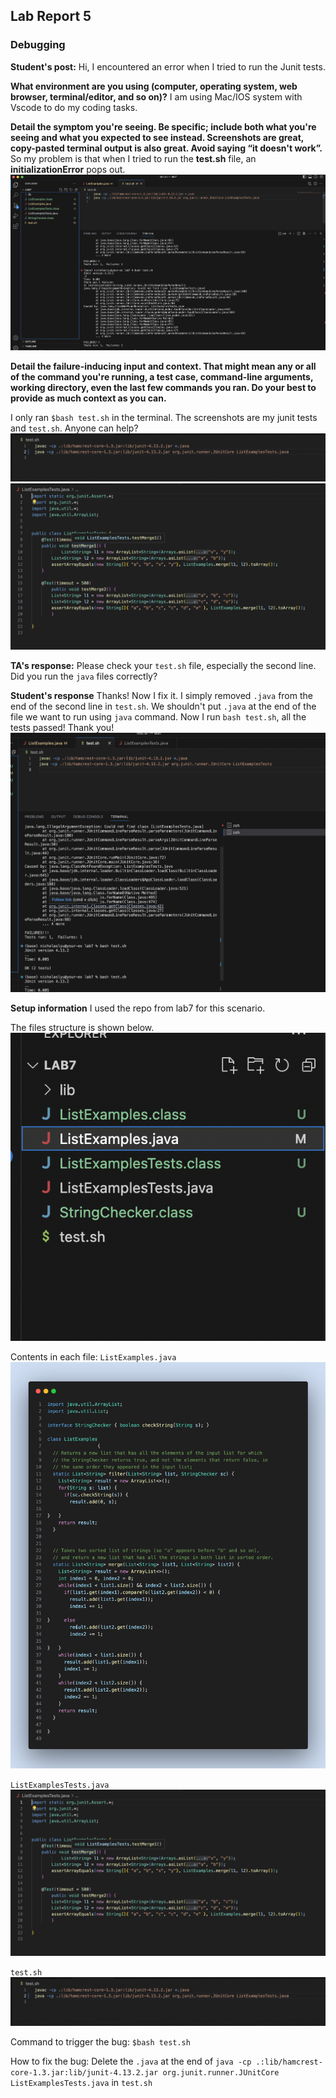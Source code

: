 ## Lab Report 5
### Debugging

**Student's post:**
Hi, I encountered an error when I tried to run the Junit tests. 

**What environment are you using (computer, operating system, web browser, terminal/editor, and so on)?**
I am using Mac/IOS system with Vscode to do my coding tasks.

**Detail the symptom you're seeing. Be specific; include both what you're seeing and what you expected to see instead. Screenshots are great, copy-pasted terminal output is also great. Avoid saying “it doesn't work”.**
So my problem is that when I tried to run the **test.sh** file, an **initializationError** pops out. 
![steps](debug.png)

**Detail the failure-inducing input and context. That might mean any or all of the command you're running, a test case, command-line arguments, working directory, even the last few commands you ran. Do your best to provide as much context as you can.**

I only ran ``$bash test.sh`` in the terminal. 
The screenshots are my junit tests and ``test.sh``. Anyone can help?
![steps](test_sh.png)
![steps](junit.png)

**TA's response:**
Please check your ``test.sh`` file, especially the second line. Did you run the ``java`` files correctly?

**Student's response**
Thanks! Now I fix it. I simply removed ``.java`` from the end of the second line in ``test.sh``. We shouldn't put ``.java`` at the end of the file we want to run using ``java`` command.
Now I run ``bash test.sh``, all the tests passed! Thank you!
![steps](fixed.png)


**Setup information**
I used the repo from lab7 for this scenario.

The files structure is shown below.
![steps](structure.png)

Contents in each file:
``ListExamples.java``
![steps](list_snap.png)

``ListExamplesTests.java``
![steps](junit.png)

``test.sh``
![steps](test_sh.png)

Command to trigger the bug:
``$bash test.sh`` 

How to fix the bug:
Delete the ``.java`` at the end of ``java -cp .:lib/hamcrest-core-1.3.jar:lib/junit-4.13.2.jar org.junit.runner.JUnitCore ListExamplesTests.java``
in ``test.sh``
